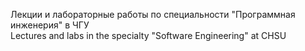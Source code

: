 Лекции и лабораторные работы по специальности "Программная инженерия" в ЧГУ  
Lectures and labs in the specialty "Software Engineering" at CHSU
